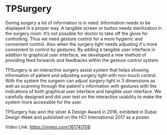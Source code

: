 # TPSurgery
During surgery a lot of information is in need. Information needs to be displayed in a proper way. A tangible screen or button needs sterilization in the surgery room. It’s not possible for doctor to take off the glove for controlling. Thus we need gesture control for a more hygienic and convenient control. Also when the surgery light needs adjusting it's more convenient to control by gestures. By adding a tangible user interface in addition to graphical user interface, we developed a new method of providing feed forwards and feedbacks within the gesture control system.

TPSurgery is an interactive surgery assist system that helps showing information of patient and adjusting surgery light with non-touch control. With the system the surgeon can adjust surgery light in 3 dimensions as well as scanning through the patient's information with gestures with the indications of both graphical user interface and tangible user interface. We carefully designed and did user test on the interaction usability to make the system more accessible for the user.

TPSurgery has won the silver A Design Award in 2016, exhibited in Dubai Design Week and published on the HCI International 2017 as a poster.

Video Link: https://vimeo.com/161741708
